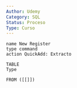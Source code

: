 ```yaml
---
Author: Udemy
Category: SQL
Status: Proceso
Type: Curso
---
```

```button
name New Register
type command
action QuickAdd: Extracto
```

```dataview
TABLE  
Type

FROM ([[]])
```





